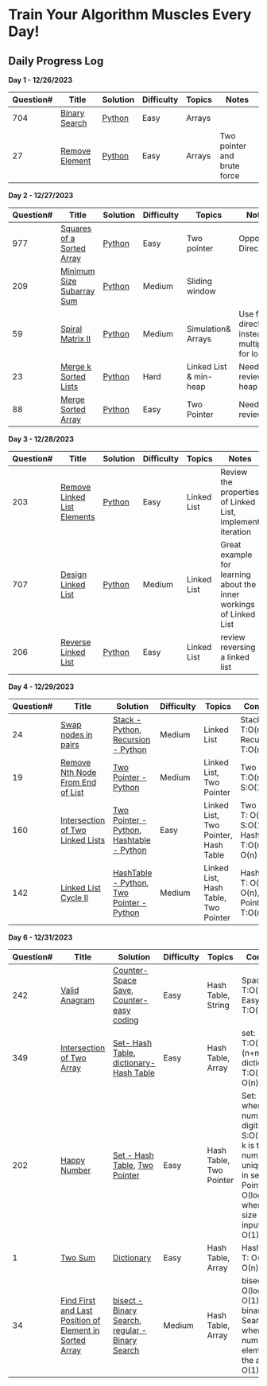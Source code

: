 # Train Your Algorithm Muscles Every Day!

## Daily Progress Log

**Day 1 - 12/26/2023**

| Question# | Title                                           | Solution                                                                                       | Difficulty | Topics | Notes                   |
|-----------|-------------------------------------------------|------------------------------------------------------------------------------------------------|------------|--------|-------------------------|
| 704       | [Binary Search](https://leetcode.com/problems/binary-search/description/) | [Python](https://github.com/samuelusc/Algomuscle/tree/main/Arrays) | Easy       | Arrays       |              |
| 27        | [Remove Element](https://leetcode.com/problems/remove-element/description/) | [Python](https://github.com/samuelusc/Algomuscle/tree/main/Arrays) | Easy       | Arrays       | Two pointer and brute force |


**Day 2 - 12/27/2023**

| Question# | Title                                           | Solution                                                                                       | Difficulty | Topics | Notes                                      |
|-----------|-------------------------------------------------|------------------------------------------------------------------------------------------------|------------|--------|--------------------------------------------|
| 977       | [Squares of a Sorted Array](https://github.com/samuelusc/Algomuscle/tree/main/0977-squares-of-a-sorted-array) | [Python](./0977-squares-of-a-sorted-array/0977-squares-of-a-sorted-array.py) | Easy       |  Two pointer      | Opposite Directions                      |
| 209       | [Minimum Size Subarray Sum](https://github.com/samuelusc/Algomuscle/tree/main/0209-minimum-size-subarray-sum) | [Python](./0209-minimum-size-subarray-sum/0209-minimum-size-subarray-sum.py) | Medium     | Sliding window       |                        |
| 59        | [Spiral Matrix II](https://github.com/samuelusc/Algomuscle/tree/main/0059-spiral-matrix-ii) | [Python](./0059-spiral-matrix-ii/0059-spiral-matrix-ii.py) | Medium     |   Simulation& Arrays     | Use four directions instead of multiple for loops |
| 23        | [Merge k Sorted Lists](https://github.com/samuelusc/Algomuscle/tree/main/0023-merge-k-sorted-lists) | [Python](./0023-merge-k-sorted-lists/0023-merge-k-sorted-lists.py) | Hard       |  Linked List & min-heap     | Need review heap         |
| 88        | [Merge Sorted Array](https://github.com/samuelusc/Algomuscle/tree/main/0088-merge-sorted-array) | [Python](./0088-merge-sorted-array/0088-merge-sorted-array.py) | Easy       |  Two Pointer      | Need review                              |


**Day 3 - 12/28/2023**

| Question# | Title                                           | Solution                                                                                       | Difficulty | Topics | Notes                                      |
|-----------|-------------------------------------------------|------------------------------------------------------------------------------------------------|------------|--------|--------------------------------------------|
| 203       | [Remove Linked List Elements](https://leetcode.com/problems/remove-linked-list-elements/description/) | [Python](https://github.com/samuelusc/Algomuscle/tree/main/0203-remove-linked-list-elements) | Easy       |  Linked List      | Review the properties of Linked List, implement iteration          |
| 707       | [Design Linked List](https://leetcode.com/problems/design-linked-list/description/) | [Python](https://github.com/samuelusc/Algomuscle/tree/main/0707-design-linked-list) | Medium     | Linked List       | Great example for learning about the inner workings of Linked List    |
| 206       | [Reverse Linked List](https://leetcode.com/problems/reverse-linked-list/description/) | [Python](https://github.com/samuelusc/Algomuscle/tree/main/0206-reverse-linked-list) | Easy       |  Linked List      | review reversing a linked list    |

**Day 4 - 12/29/2023**

| Question# | Title                                           | Solution                                                                                               | Difficulty | Topics | Complexity                                | Nodes |
|-----------|-------------------------------------------------|--------------------------------------------------------------------------------------------------------|------------|--------|-------------------------------------------|-------|
| 24        | [Swap nodes in pairs](https://leetcode.com/problems/swap-nodes-in-pairs/description/) | [Stack - Python](./0024-swap-nodes-in-pairs/stackVersion-swap-nodes-in-pairs.py), [Recursion - Python](./0024-swap-nodes-in-pairs/recursionV-swap-nodes-in-pairs.py) | Medium       |  Linked List      | Stack: T:O(n),S:O(1) Recursion: T:O(n),S:O(n)   |       |
| 19        | [Remove Nth Node From End of List](https://leetcode.com/problems/remove-nth-node-from-end-of-list/) | [Two Pointer - Python](./0019-remove-nth-node-from-end-of-list/0019-remove-nth-node-from-end-of-list.py) | Medium     | Linked List, Two Pointer       |    Two Pointer: T:O(n), S:O(1)                                         |       |
| 160       | [Intersection of Two Linked Lists](https://leetcode.com/problems/intersection-of-two-linked-lists/description/) | [Two Pointer - Python](./0160-intersection-of-two-linked-lists/0160-intersection-of-two-linked-lists.py), [Hashtable - Python](./0160-intersection-of-two-linked-lists/hashTable-0160-intersection-of-two-linked-lists.py) | Easy       |  Linked List, Two Pointer, Hash Table     | Two Pointer: T: O(n) S:O(1), Hashtable: T:O(n), S: O(n) |       |
| 142       | [Linked List Cycle II](https://leetcode.com/problems/linked-list-cycle-ii/description/) | [HashTable - Python](./0142-linked-list-cycle-ii/setV-0142-linked-list-cycle-ii.py), [Two Pointer - Python](./0142-linked-list-cycle-ii/twoP-0142-linked-list-cycle-ii.py) | Medium       |  Linked List, Hash Table, Two Pointer      | Hash Table: T: O(n), S: O(n), Two Pointer: T:O(n),S:O(1) |       |

**Day 6 - 12/31/2023**

| Question# | Title                                           | Solution                                                                                               | Difficulty | Topics | Complexity                                | Nodes |
|-----------|-------------------------------------------------|--------------------------------------------------------------------------------------------------------|------------|--------|-------------------------------------------|-------|
| 242       | [Valid Anagram](https://leetcode.com/problems/valid-anagram/description/) | [Counter-Space Save](./0242-valid-anagram/spCounter-0242-valid-anagram.py), [Counter-easy coding](./0242-valid-anagram/easyCounter-0242-valid-anagram.py) | Easy       |  Hash Table, String      | Space Save: T:O(n),S:O(1), Easy Coding: T:O(n),S:O(n)   |       |
| 349        | [Intersection of Two Array](https://leetcode.com/problems/intersection-of-two-arrays/description/) | [Set- Hash Table](./0349-intersection-of-two-arrays/set-0349-intersection-of-two-arrays.py), [dictionary-Hash Table](./0349-intersection-of-two-arrays/dict-0349-intersection-of-two-arrays.py) | Easy     | Hash Table, Array       |   set: T:O(n+m), S:(n+m), dictionary: T:O(n+m), S: O(n)                                      |       |
| 202       | [Happy Number](https://leetcode.com/problems/happy-number/description/) | [Set - Hash Table](./0202-happy-number/set-0202-happy-number.py), [Two Pointer](./0202-happy-number/twoPointer-0202-happy-number.py) | Easy       |  Hash Table, Two Pointer    | Set: T: O(d) where d is the numberof digits in n, S:O(k) where k is the number of unique digits in set(), Two Pointer: S: O(logn) where n is the size of the input value, T: O(1) |       |
| 1       | [Two Sum](https://leetcode.com/problems/two-sum/description/) | [Dictionary](./0001-two-sum/0001-two-sum.py)  | Easy       |  Hash Table, Array      | Hash Table: T: O(n), S: O(n) |       |
| 34       | [Find First and Last Position of Element in Sorted Array](https://leetcode.com/problems/two-sum/description/) | [bisect - Binary Search](./0034-find-first-and-last-position-of-element-in-sorted-array/bisect-0034-find-first-and-last-position-of-element-in-sorted-array.py), [regular - Binary Search](./0034-find-first-and-last-position-of-element-in-sorted-array/binarySearch-0034-find-first-and-last-position-of-element-in-sorted-array.py)   | Medium       |  Hash Table, Array      | bisect: T: O(logn), S: O(1), Regular binary Search: O(n) where n is the number of elements in the array, S: O(1)|      |



